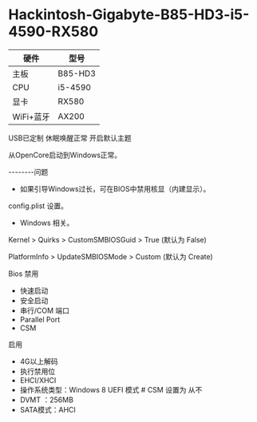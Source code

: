 # Hackintosh-Gigabyte-B85-HD3-i5-4590-RX580

| 硬件 | 型号 |
| ---- |-----|
| 主板 | B85-HD3 |
| CPU | i5-4590 |
| 显卡 | RX580 |
|WiFi+蓝牙| AX200|


USB已定制 
休眠唤醒正常
开启默认主题

从OpenCore启动到Windows正常。 

--------问题
  - 如果引导Windows过长，可在BIOS中禁用核显（内建显示）。
  
  
config.plist 设置。
 - Windows 相关。

Kernel > Quirks > CustomSMBIOSGuid > True (默认为 False)

PlatformInfo > UpdateSMBIOSMode > Custom (默认为  Create)

Bios
 禁用
- 快速启动
- 安全启动
- 串行/COM 端口
- Parallel Port
- CSM

启用

- 4G以上解码
- 执行禁用位
- EHCI/XHCI 
- 操作系统类型：Windows 8 UEFI 模式 # CSM 设置为 从不
- DVMT ：256MB
- SATA模式：AHCI
